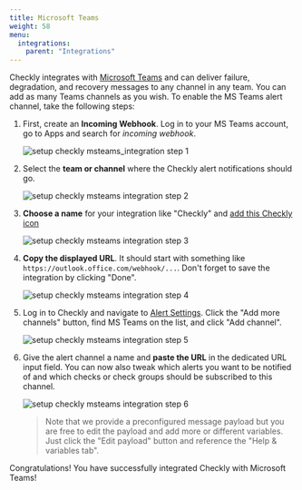 ```yaml
---
title: Microsoft Teams
weight: 58
menu:
  integrations:
    parent: "Integrations"
---
```


Checkly integrates with [Microsoft Teams](https://www.microsoft.com/en/microsoft-365/microsoft-teams/free) and can 
deliver failure, degradation, and recovery messages to any channel in any team. You can add as many Teams channels as you wish.
To enable the MS Teams alert channel, take the following steps:

1. First, create an **Incoming Webhook**. Log in to your MS Teams account, go to Apps and search for *incoming webhook*.
   
   ![setup checkly msteams_integration step 1](/docs/images/integrations/msteams/msteams_step1.png)

2. Select the **team or channel** where the Checkly alert notifications should go.

   ![setup checkly msteams integration step 2](/docs/images/integrations/msteams/msteams_step2.png)

3. **Choose a name** for your integration like "Checkly" and [add this Checkly icon](https://cdn.checklyhq.com/logos/fat_racoon_square.png)
   
   ![setup checkly msteams integration step 3](/docs/images/integrations/msteams/msteams_step3.png)

4. **Copy the displayed URL**. It should start with something like `https://outlook.office.com/webhook/...`. Don't forget to
    save the integration by clicking "Done".

   ![setup checkly msteams integration step 4](/docs/images/integrations/msteams/msteams_step4.png)

   
5. Log in to Checkly and navigate to [Alert Settings](https://app.checklyhq.com/alert-settings). 
   Click the "Add more channels" button, find MS Teams on the list, and click "Add channel".

   ![setup checkly msteams integration step 5](/docs/images/integrations/msteams/msteams_step5.png)


6. Give the alert channel a name and **paste the URL** in the dedicated URL input field. You can now also tweak
which alerts you want to be notified of and which checks or check groups should be subscribed to this channel.

   ![setup checkly msteams integration step 6](/docs/images/integrations/msteams/msteams_step6.png)

   > Note that we provide a preconfigured message payload but you are free to edit the payload and add more or different
   > variables. Just click the "Edit payload" button and reference the "Help & variables tab".

Congratulations! You have successfully integrated Checkly with Microsoft Teams!
